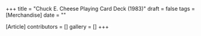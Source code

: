 +++
title = "Chuck E. Cheese Playing Card Deck (1983)"
draft = false
tags = [Merchandise]
date = ""

[Article]
contributors = []
gallery = []
+++